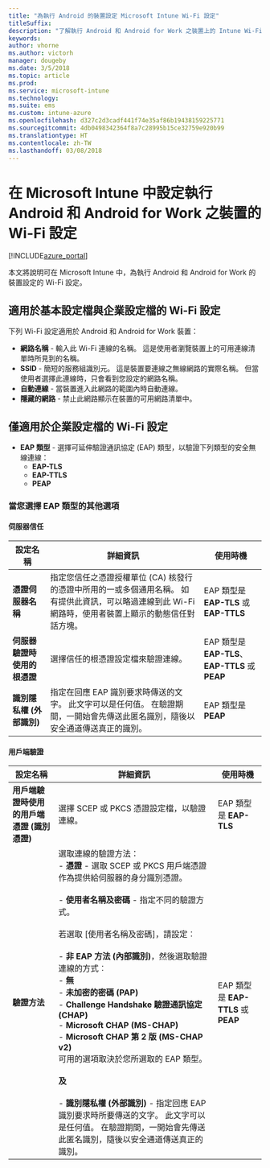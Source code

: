 ```yaml
---
title: "為執行 Android 的裝置設定 Microsoft Intune Wi-Fi 設定"
titleSuffix: 
description: "了解執行 Android 和 Android for Work 之裝置上的 Intune Wi-Fi 組態設定。"
keywords: 
author: vhorne
ms.author: victorh
manager: dougeby
ms.date: 3/5/2018
ms.topic: article
ms.prod: 
ms.service: microsoft-intune
ms.technology: 
ms.suite: ems
ms.custom: intune-azure
ms.openlocfilehash: d327c2d3cadf441f74e35af86b19438159225771
ms.sourcegitcommit: 4db0498342364f8a7c28995b15ce32759e920b99
ms.translationtype: HT
ms.contentlocale: zh-TW
ms.lasthandoff: 03/08/2018
---
```

# <a name="configure-wi-fi-settings-in-microsoft-intune-for-devices-running-android-and-android-for-work"></a>在 Microsoft Intune 中設定執行 Android 和 Android for Work 之裝置的 Wi-Fi 設定  

[!INCLUDE[azure_portal](./includes/azure_portal.md)]

本文將說明可在 Microsoft Intune 中，為執行 Android 和 Android for Work 的裝置設定的 Wi-Fi 設定。

## <a name="wi-fi-settings-for-basic-and-enterprise-profiles"></a>適用於基本設定檔與企業設定檔的 Wi-Fi 設定

下列 Wi-Fi 設定適用於 Android 和 Android for Work 裝置：

- **網路名稱** - 輸入此 Wi-Fi 連線的名稱。 這是使用者瀏覽裝置上的可用連線清單時所見到的名稱。
- **SSID** - 簡短的服務組識別元。 這是裝置要連線之無線網路的實際名稱。 但當使用者選擇此連線時，只會看到您設定的網路名稱。
- **自動連線** - 當裝置進入此網路的範圍內時自動連線。
- **隱藏的網路** - 禁止此網路顯示在裝置的可用網路清單中。


## <a name="wi-fi-settings-for-enterprise-profiles-only"></a>僅適用於企業設定檔的 Wi-Fi 設定

- **EAP 類型** - 選擇可延伸驗證通訊協定 (EAP) 類型，以驗證下列類型的安全無線連線：
    - **EAP-TLS**
    - **EAP-TTLS**
    - **PEAP**

### <a name="further-options-when-you-choose-an-eap-type"></a>當您選擇 EAP 類型的其他選項

#### <a name="server-trust"></a>伺服器信任



|設定名稱|詳細資訊|使用時機|
|-------------|---------------|-----------|
|**憑證伺服器名稱**|指定您信任之憑證授權單位 (CA) 核發行的憑證中所用的一或多個通用名稱。 如有提供此資訊，可以略過連線到此 Wi-Fi 網路時，使用者裝置上顯示的動態信任對話方塊。|EAP 類型是 **EAP-TLS** 或 **EAP-TTLS**|
|**伺服器驗證時使用的根憑證**|選擇信任的根憑證設定檔來驗證連線。 |EAP 類型是 **EAP-TLS**、**EAP-TTLS** 或 **PEAP**|
|**識別隱私權 (外部識別)**|指定在回應 EAP 識別要求時傳送的文字。 此文字可以是任何值。 在驗證期間，一開始會先傳送此匿名識別，隨後以安全通道傳送真正的識別。|EAP 類型是 **PEAP**|


#### <a name="client-authentication"></a>用戶端驗證


|設定名稱|詳細資訊|使用時機|
|----------|--------------|----------|
|**用戶端驗證時使用的用戶端憑證 (識別憑證)**|選擇 SCEP 或 PKCS 憑證設定檔，以驗證連線。|EAP 類型是 **EAP-TLS**|
|**驗證方法**|選取連線的驗證方法：<br>- **憑證** - 選取 SCEP 或 PKCS 用戶端憑證作為提供給伺服器的身分識別憑證。<br><br>- **使用者名稱及密碼** - 指定不同的驗證方式。 <br><br>若選取 [使用者名稱及密碼]，請設定︰<br><br>-  **非 EAP 方法 (內部識別)**，然後選取驗證連線的方式︰<br>- **無**<br>- **未加密的密碼 (PAP)**<br>- **Challenge Handshake 驗證通訊協定 (CHAP)**<br>- **Microsoft CHAP (MS-CHAP)**<br>- **Microsoft CHAP 第 2 版 (MS-CHAP v2)**<br>可用的選項取決於您所選取的 EAP 類型。<br><br>**及**<br><br>- **識別隱私權 (外部識別)** - 指定回應 EAP 識別要求時所要傳送的文字。 此文字可以是任何值。 在驗證期間，一開始會先傳送此匿名識別，隨後以安全通道傳送真正的識別。|EAP 類型是 **EAP-TTLS** 或 **PEAP**|

